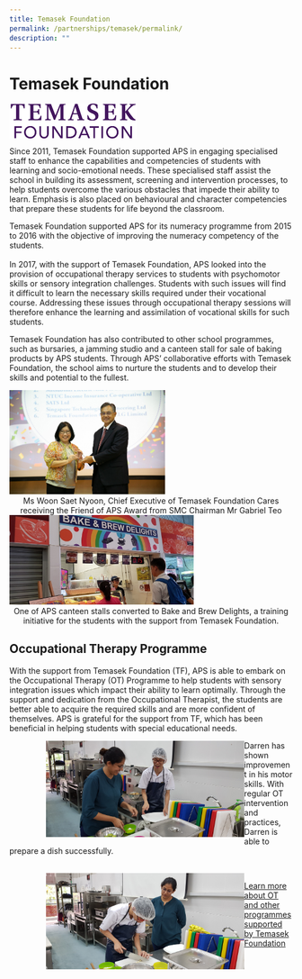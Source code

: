 ```yaml
---
title: Temasek Foundation
permalink: /partnerships/temasek/permalink/
description: ""
---
```

Temasek Foundation
==================

<img src="/images/TF%20logo.png" style="width:45%" align=left>

<br clear="left">

Since 2011, Temasek Foundation supported APS in engaging specialised staff to enhance the capabilities and competencies of students with learning and socio-emotional needs. These specialised staff assist the school in building its assessment, screening and intervention processes, to help students overcome the various obstacles that impede their ability to learn. Emphasis is also placed on behavioural and character competencies that prepare these students for life beyond the classroom.

Temasek Foundation supported APS for its numeracy programme from 2015 to 2016 with the objective of improving the numeracy competency of the students.  
   
In 2017, with the support of Temasek Foundation, APS looked into the provision of occupational therapy services to students with psychomotor skills or sensory integration challenges. Students with such issues will find it difficult to learn the necessary skills required under their vocational course. Addressing these issues through occupational therapy sessions will therefore enhance the learning and assimilation of vocational skills for such students.

  
Temasek Foundation has also contributed to other school programmes, such as bursaries, a jamming studio and a canteen stall for sale of baking products by APS students. Through APS’ collaborative efforts with Temasek Foundation, the school aims to nurture the students and to develop their skills and potential to the fullest.

<img src="/images/Ms%20Woon%20Saet%20Nyoon%20Temasek%20Foundation%20Cares%20high%20res%20resized.jpg" style="width:55%">

<center>Ms Woon Saet Nyoon, Chief Executive of Temasek Foundation Cares receiving the Friend of APS Award from SMC Chairman Mr Gabriel Teo</center>

<img src="/images/bake%20and%20brew%201.jpg" style="width:65%">
<center>One of APS canteen stalls converted to Bake and Brew Delights, a training initiative for the students with the support from Temasek Foundation.</center>

Occupational Therapy Programme
------------------------------

With the support from Temasek Foundation (TF), APS is able to embark on the Occupational Therapy (OT) Programme to help students with sensory integration issues which impact their ability to learn optimally. Through the support and dedication from the Occupational Therapist, the students are better able to acquire the required skills and are more confident of themselves. APS is grateful for the support from TF, which has been beneficial in helping students with special educational needs.

<img src="/images/TF1.jpg" style="width:70%;margin-left:65px;" align = "left">

Darren has shown improvement in his motor skills. With regular OT intervention and practices, Darren is able to prepare a dish successfully.

<br clear="left">

<img src="/images/TF2.jpg" style="width:70%;margin-left:65px;" align = "left">



[Learn more about OT and other programmes supported by Temasek Foundation](https://www.temasekfoundation.org.sg/Programmes/GetProgramme/8731?occupational-therapy-for-assumption-pathway-school)